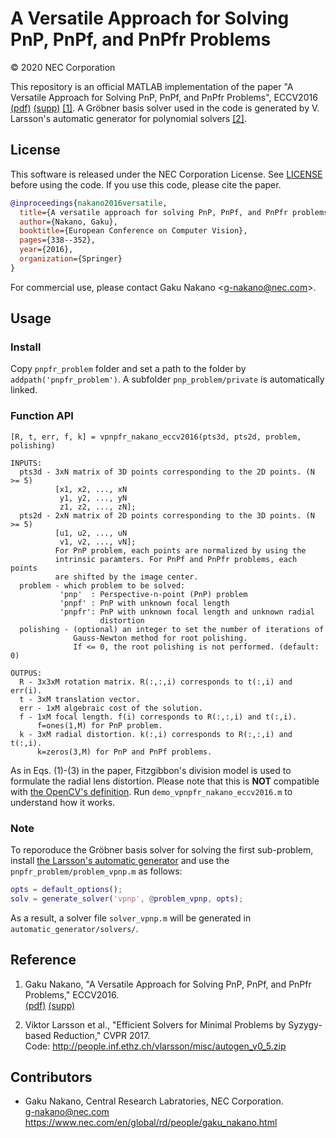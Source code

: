 # A Versatile Approach for Solving PnP, PnPf, and PnPfr Problems

&copy; 2020 NEC Corporation

This repository is an official MATLAB implementation of the paper "A Versatile Approach for Solving PnP, PnPf, and PnPfr Problems", ECCV2016 [(pdf)](https://jpn.nec.com/rd/people/docs/eccv2016_nakano.pdf) [(supp)](https://jpn.nec.com/rd/people/docs/eccv2016_appendix_nakano.pdf) [\[1\]](#reference).
A Gr&ouml;bner basis solver used in the code is generated by V. Larsson's automatic generator for polynomial solvers [\[2\]](#reference).

## License

This software is released under the NEC Corporation License.
See [LICENSE](https://github.com/g9nkn/pnpfr_problem/LICENSE) before using the code. If you use this code, please cite the paper.

```bibtex
@inproceedings{nakano2016versatile,
  title={A versatile approach for solving PnP, PnPf, and PnPfr problems},
  author={Nakano, Gaku},
  booktitle={European Conference on Computer Vision},
  pages={338--352},
  year={2016},
  organization={Springer}
}
```

For commercial use, please contact Gaku Nakano \<g-nakano@nec.com\>.

## Usage

### Install

Copy `pnpfr_problem` folder and set a path to the folder by `addpath('pnpfr_problem')`. A subfolder `pnp_problem/private` is automatically linked.

### Function API

```
[R, t, err, f, k] = vpnpfr_nakano_eccv2016(pts3d, pts2d, problem, polishing)

INPUTS:
  pts3d - 3xN matrix of 3D points corresponding to the 2D points. (N >= 5)
          [x1, x2, ..., xN
           y1, y2, ..., yN
           z1, z2, ..., zN];
  pts2d - 2xN matrix of 2D points corresponding to the 3D points. (N >= 5)
          [u1, u2, ..., uN
           v1, v2, ..., vN];
          For PnP problem, each points are normalized by using the
          intrinsic paramters. For PnPf and PnPfr problems, each points
          are shifted by the image center.
  problem - which problem to be solved:
           'pnp'  : Perspective-n-point (PnP) problem 
           'pnpf' : PnP with unknown focal length
           'pnpfr': PnP with unknown focal length and unknown radial
                    distortion
  polishing - (optional) an integer to set the number of iterations of
              Gauss-Newton method for root polishing.
              If <= 0, the root polishing is not performed. (default: 0)

OUTPUS:
  R - 3x3xM rotation matrix. R(:,:,i) corresponds to t(:,i) and err(i).
  t - 3xM translation vector.
  err - 1xM algebraic cost of the solution.
  f - 1xM focal length. f(i) corresponds to R(:,:,i) and t(:,i).
      f=ones(1,M) for PnP problem.
  k - 3xM radial distortion. k(:,i) corresponds to R(:,:,i) and t(:,i).
      k=zeros(3,M) for PnP and PnPf problems.
```

As in Eqs. (1)-(3) in the paper, Fitzgibbon's division model is used to formulate the radial lens distortion. Please note that this is **NOT** compatible with [the OpenCV's definition](https://docs.opencv.org/master/d9/d0c/group__calib3d.html). Run `demo_vpnpfr_nakano_eccv2016.m` to understand how it works.

### Note

To reporoduce the Gr&ouml;bner basis solver for solving the first sub-problem, install [the Larsson's automatic generator](<http://people.inf.ethz.ch/vlarsson/misc/autogen_v0_5.zip>) and use the `pnpfr_problem/problem_vpnp.m` as follows:

```matlab
opts = default_options();
solv = generate_solver('vpnp', @problem_vpnp, opts);
```

As a result, a solver file `solver_vpnp.m` will be generated in `automatic_generator/solvers/`.

## Reference

1. Gaku Nakano, "A Versatile Approach for Solving PnP, PnPf, and PnPfr Problems," ECCV2016.  
[(pdf)](https://jpn.nec.com/rd/people/docs/eccv2016_nakano.pdf)
[(supp)](https://jpn.nec.com/rd/people/docs/eccv2016_appendix_nakano.pdf)

2. Viktor Larsson et al., "Efficient Solvers for Minimal Problems by Syzygy-based Reduction," CVPR 2017.  
Code: <http://people.inf.ethz.ch/vlarsson/misc/autogen_v0_5.zip>

## Contributors

- Gaku Nakano, Central Research Labratories, NEC Corporation.  
<g-nakano@nec.com>  
<https://www.nec.com/en/global/rd/people/gaku_nakano.html>

